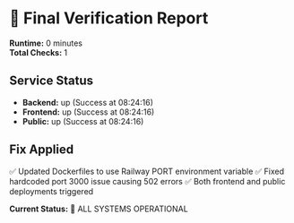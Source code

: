 
# 🎯 Final Verification Report

**Runtime:** 0 minutes  
**Total Checks:** 1  

## Service Status
- **Backend:** up (Success at 08:24:16)
- **Frontend:** up (Success at 08:24:16)
- **Public:** up (Success at 08:24:16)

## Fix Applied
✅ Updated Dockerfiles to use Railway PORT environment variable
✅ Fixed hardcoded port 3000 issue causing 502 errors
✅ Both frontend and public deployments triggered

**Current Status:** 🎉 ALL SYSTEMS OPERATIONAL
